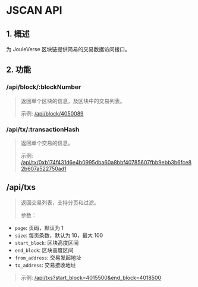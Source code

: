 # JSCAN API

## 1. 概述

为 JouleVerse 区块链提供简易的交易数据访问接口。

## 2. 功能

### /api/block/:blockNumber

> 返回单个区块的信息，及区块中的交易列表。
> 
> 示例: [/api/block/4050089](/api/block/4050089)

### /api/tx/:transactionHash

> 返回单个交易的信息。
>
> 示例: [/api/tx/0xb174f431d6e4b0995dba60a8bbf40785607fbb9ebb3b6fce82b607a522750ad1](/api/tx/0xb174f431d6e4b0995dba60a8bbf40785607fbb9ebb3b6fce82b607a522750ad1)

## /api/txs

> 返回交易列表，支持分页和过滤。
>
> 参数：
- `page`: 页码，默认为 1
- `size`: 每页条数，默认为 10，最大 100
- `start_block`: 区块高度区间
- `end_block`: 区块高度区间
- `from_address`: 交易发起地址
- `to_address`: 交易接收地址

> 示例: [/api/txs?start_block=4015500&end_block=4018500](/api/txs?start_block=4015500&end_block=4018500)
